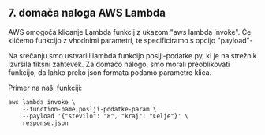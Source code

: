 ## 7. domača naloga AWS Lambda
AWS omogoča klicanje Lambda funkcij z ukazom "aws lambda invoke". Če kličemo funkcijo z vhodnimi parametri, te specificiramo s opcijo "payload"- <br>

Na srečanju smo ustvarili lambda funkcijo poslji-podatke.py, ki je na strežnik izvršila fiksni zahtevek. Za domačo nalogo, smo morali preoblikovati funkcijo, da lahko preko json formata podamo parametre klica. <br>

Primer na naši funkciji:<br>
```
aws lambda invoke \
    --function-name poslji-podatke-param \
    --payload '{"stevilo": "8", "kraj": "Celje"}' \
    response.json
```
